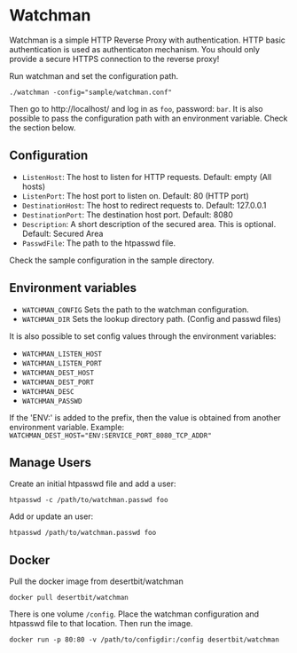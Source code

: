 # Watchman

Watchman is a simple HTTP Reverse Proxy with authentication.
HTTP basic authentication is used as authenticaton mechanism.
You should only provide a secure HTTPS connection to the reverse proxy!

Run watchman and set the configuration path.

```
./watchman -config="sample/watchman.conf"
```

Then go to http://localhost/ and log in as `foo`, password: `bar`.
It is also possible to pass the configuration path with an environment variable. Check the section below.


## Configuration

- `ListenHost`: The host to listen for HTTP requests. Default: empty (All hosts)
- `ListenPort`: The host port to listen on. Default: 80 (HTTP port)
- `DestinationHost`: The host to redirect requests to. Default: 127.0.0.1
- `DestinationPort`: The destination host port. Default: 8080
- `Description`: A short description of the secured area. This is optional. Default: Secured Area
- `PasswdFile`: The path to the htpasswd file.

Check the sample configuration in the sample directory.


## Environment variables

- `WATCHMAN_CONFIG` Sets the path to the watchman configuration.
- `WATCHMAN_DIR` Sets the lookup directory path. (Config and passwd files)

It is also possible to set config values through the environment variables:

- `WATCHMAN_LISTEN_HOST`
- `WATCHMAN_LISTEN_PORT`
- `WATCHMAN_DEST_HOST`
- `WATCHMAN_DEST_PORT`
- `WATCHMAN_DESC`
- `WATCHMAN_PASSWD`

If the 'ENV:' is added to the prefix, then the value is obtained from another environment variable.
Example: `WATCHMAN_DEST_HOST="ENV:SERVICE_PORT_8080_TCP_ADDR"`


## Manage Users

Create an initial htpasswd file and add a user:

```
htpasswd -c /path/to/watchman.passwd foo
```

Add or update an user:

```
htpasswd /path/to/watchman.passwd foo
```


## Docker

Pull the docker image from desertbit/watchman

```
docker pull desertbit/watchman
```

There is one volume `/config`. Place the watchman configuration and htpasswd file to that location.
Then run the image.

```
docker run -p 80:80 -v /path/to/configdir:/config desertbit/watchman
```